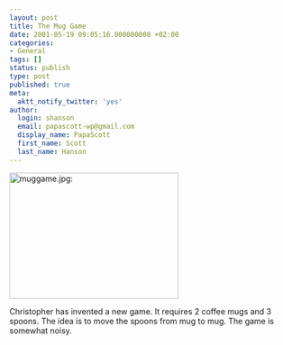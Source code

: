 ```yaml
---
layout: post
title: The Mug Game
date: 2001-05-19 09:05:16.000000000 +02:00
categories:
- General
tags: []
status: publish
type: post
published: true
meta:
  aktt_notify_twitter: 'yes'
author:
  login: shanson
  email: papascott-wp@gmail.com
  display_name: PapaScott
  first_name: Scott
  last_name: Hanson
---
```

<p><img src="https://www.papascott.de/wordpress/wp-content/uploads/2001/05/muggame.jpg" height="224" width="300" border="0" alt="muggame.jpg: " /></p>
<p>Christopher has invented a new game. It requires 2 coffee mugs and 3 spoons. The idea is to move the spoons from mug to mug. The game is somewhat noisy.</p>
